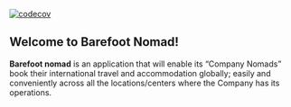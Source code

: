[![codecov](https://codecov.io/gh/atlp-rwanda/strikers-bn-be/branch/ch182215531integratecoverallscodecoverageservice/graph/badge.svg?token=WNXM9XUUG6)](https://codecov.io/gh/atlp-rwanda/strikers-bn-be)

## Welcome to Barefoot Nomad!
<p>
  <strong>Barefoot nomad</strong> is an application that will enable its “Company Nomads” book their international travel and accommodation globally; easily and conveniently across all the locations/centers where the Company has its operations.
</p>
